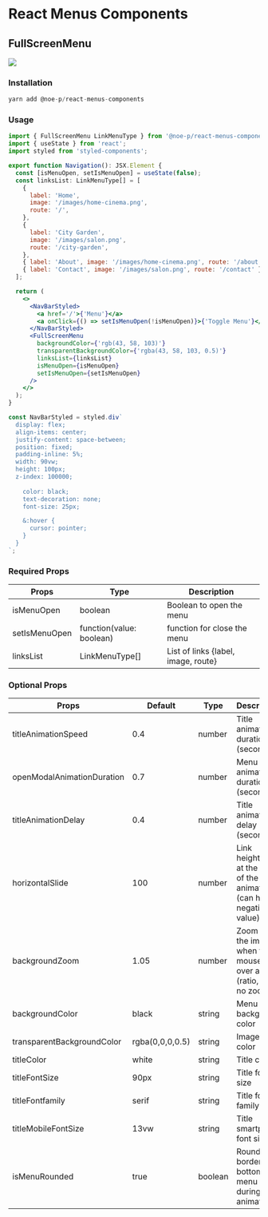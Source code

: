 # React Menus Components

## FullScreenMenu

![](https://github.com/Noe-p/gif-server/blob/main/FullScreenReactComponent.gif?raw=true)

### Installation

```jsx
yarn add @noe-p/react-menus-components
```

### Usage

```jsx
import { FullScreenMenu LinkMenuType } from '@noe-p/react-menus-components';
import { useState } from 'react';
import styled from 'styled-components';

export function Navigation(): JSX.Element {
  const [isMenuOpen, setIsMenuOpen] = useState(false);
  const linksList: LinkMenuType[] = [
    {
      label: 'Home',
      image: '/images/home-cinema.png',
      route: '/',
    },
    {
      label: 'City Garden',
      image: '/images/salon.png',
      route: '/city-garden',
    },
    { label: 'About', image: '/images/home-cinema.png', route: '/about' },
    { label: 'Contact', image: '/images/salon.png', route: '/contact' },
  ];

  return (
    <>
      <NavBarStyled>
        <a href='/'>{'Menu'}</a>
        <a onClick={() => setIsMenuOpen(!isMenuOpen)}>{'Toggle Menu'}</a>
      </NavBarStyled>
      <FullScreenMenu
        backgroundColor={'rgb(43, 58, 103)'}
        transparentBackgroundColor={'rgba(43, 58, 103, 0.5)'}
        linksList={linksList}
        isMenuOpen={isMenuOpen}
        setIsMenuOpen={setIsMenuOpen}
      />
    </>
  );
}

const NavBarStyled = styled.div`
  display: flex;
  align-items: center;
  justify-content: space-between;
  position: fixed;
  padding-inline: 5%;
  width: 90vw;
  height: 100px;
  z-index: 100000;
  
    color: black;
    text-decoration: none;
    font-size: 25px;

    &:hover {
      cursor: pointer;
    }
  }
`;
```

### R**equired** Props

| Props | Type | Description |
| --- | --- | --- |
| isMenuOpen | boolean | Boolean to open the menu |
| setIsMenuOpen | function(value: boolean) | function for close the menu |
| linksList | LinkMenuType[] | List of links {label, image, route} |

### Optional Props

| Props | Default | Type | Description |
| --- | --- | --- | --- |
| titleAnimationSpeed | 0.4 | number | Title animation duration (seconds) |
| openModalAnimationDuration | 0.7 | number | Menu animation duration (seconds) |
| titleAnimationDelay | 0.4 | number | Title animation delay (seconds) |
| horizontalSlide | 100 | number | Link heights (px) at the start of the animation (can have a negative value) |
| backgroundZoom | 1.05 | number | Zoom on the image when the mouse is over a link (ratio, 1 = no zoom) |
| backgroundColor | black | string | Menu background color |
| transparentBackgroundColor | rgba(0,0,0,0.5) | string | Image filter color  |
| titleColor | white | string | Title color |
| titleFontSize | 90px | string | Title font size |
| titleFontfamily | serif | string | Title font family  |
| titleMobileFontSize | 13vw | string | Title smartphone font size |
| isMenuRounded | true | boolean | Rounded border bottom menu during animation |